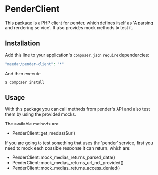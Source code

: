 
# PenderClient

This package is a PHP client for pender, which defines itself as 'A parsing and rendering service'. It also provides mock methods to test it.

## Installation

Add this line to your application's `composer.json` `require` dependencies:

```php
"meedan/pender-client": "*"
```

And then execute:

    $ composer install

## Usage

With this package you can call methods from pender's API and also test them by using the provided mocks.

The available methods are:

* PenderClient::get_medias($url)

If you are going to test something that uses the 'pender' service, first you need to mock each possible response it can return, which are:

* PenderClient::mock_medias_returns_parsed_data()
* PenderClient::mock_medias_returns_url_not_provided()
* PenderClient::mock_medias_returns_access_denied()
      
